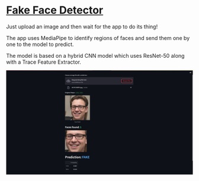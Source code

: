 # [Fake Face Detector](https://abhishekyelley-fake-face-detector-streamlit-app-6sxe4p.streamlit.app/)

Just upload an image and then wait for the app to do its thing!

The app uses MediaPipe to identify regions of faces and send them one by one to the model to predict.

The model is based on a hybrid CNN model which uses ResNet-50 along with a Trace Feature Extractor.

![alt text for screen readers](/assets/img/Fake_pred.jpg "Text to show on mouseover")
